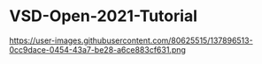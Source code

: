 # VSD-Open-2021-Tutorial
https://user-images.githubusercontent.com/80625515/137896513-0cc9dace-0454-43a7-be28-a6ce883cf631.png
